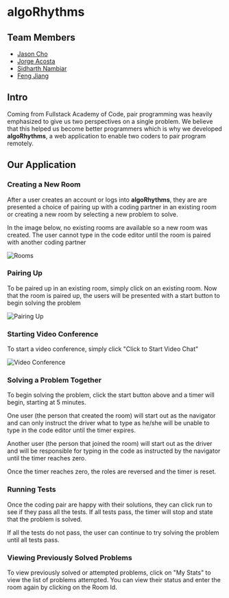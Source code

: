 # algoRhythms

## Team Members

* [Jason Cho](https://github.com/cho-jason)
* [Jorge Acosta](https://github.com/JorgeAcostaDLP)
* [Sidharth Nambiar](https://github.com/SidharthNambiar)
* [Feng Jiang](https://github.com/fjiang91)

## Intro

Coming from Fullstack Academy of Code, pair programming was heavily emphasized to give us two perspectives on a single problem. We believe that this helped us become better programmers which is why we developed **algoRhythms**, a web application to enable two coders to pair program remotely.

## Our Application

### Creating a New Room

After a user creates an account or logs into **algoRhythms**, they are are presented a choice of pairing up with a coding partner in an existing room or creating a new room by selecting a new problem to solve.

In the image below, no existing rooms are available so a new room was created. The user cannot type in the code editor until the room is paired with another coding partner

![Rooms](https://firebasestorage.googleapis.com/v0/b/algorhythms1904.appspot.com/o/ReadMe%20Images%2Frooms.gif?alt=media&token=dae9c307-2c51-4e4b-a240-0bd64296d712)

### Pairing Up

To be paired up in an existing room, simply click on an existing room. Now that the room is paired up, the users will be presented with a start button to begin solving the problem

![Pairing Up](https://firebasestorage.googleapis.com/v0/b/algorhythms1904.appspot.com/o/ReadMe%20Images%2Fpairing.gif?alt=media&token=ac1f7e08-3858-4278-ab0e-15366ddc84f5)

### Starting Video Conference

To start a video conference, simply click "Click to Start Video Chat"

![Video Conference](https://firebasestorage.googleapis.com/v0/b/algorhythms1904.appspot.com/o/ReadMe%20Images%2Fvideo.gif?alt=media&token=0b6d16c0-2094-426a-a03d-8b660fed53a6)

### Solving a Problem Together

To begin solving the problem, click the start button above and a timer will begin, starting at 5 minutes.

One user (the person that created the room) will start out as the navigator and can only instruct the driver what to type as he/she will be unable to type in the code editor until the timer expires.

Another user (the person that joined the room) will start out as the driver and will be responsible for typing in the code as instructed by the navigator until the timer reaches zero.

Once the timer reaches zero, the roles are reversed and the timer is reset.

### Running Tests

Once the coding pair are happy with their solutions, they can click run to see if they pass all the tests. If all tests pass, the timer will stop and state that the problem is solved.

If all the tests do not pass, the user can continue to try solving the problem until all tests pass.

### Viewing Previously Solved Problems

To view previously solved or attempted problems, click on "My Stats" to view the list of problems attempted. You can view their status and enter the room again by clicking on the Room Id.
